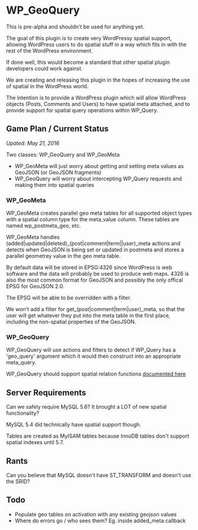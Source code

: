 WP_GeoQuery
===========

This is pre-alpha and shouldn't be used for anything yet. 

The goal of this plugin is to create very WordPressy spatial support, allowing 
WordPress users to do spatial stuff in a way which fits in with the rest of
the WordPress environment.

If done well, this would become a standard that other spatial plugin developers could
work against.

We are creating and releasing this plugin in the hopes of increasing the use of
spatial in the WordPress world. 

The intention is to provide a WordPress plugin which will allow WordPress objects 
(Posts, Comments and Users) to have spatial meta attached, and to provide 
support for spatial query operations within WP_Query. 


Game Plan / Current Status
--------------------------

*Upated: May 21, 2016*

Two classes: WP_GeoQuery and WP_GeoMeta

* WP_GeoMeta will just worry about getting and setting meta values as GeoJSON (or GeoJSON fragments)
* WP_GeoQuery will worry about intercepting WP_Query requests and making them into spatial queries


### WP_GeoMeta

WP_GeoMeta creates parallel geo meta tables for all supported object types with a 
spatial column type for the meta_value column. These tables are named 
wp_postmeta_geo, etc.

WP_GeoMeta handles (added|updated|deleted)_(post|comment|term||user)_meta actions and
detects when GeoJSON is being set or updated in postmeta and stores a parallel
geometrey value in the geo meta table. 

By default data will be stored in EPSG:4326 since WordPress is web software and the data will 
probably be used to produce web maps. 4326 is also the most common format for GeoJSON and possibly
the only offical EPSG for GeoJSON 2.0.

The EPSG will be able to be overridden with a filter.

We won't add a filter for get_(post|comment|term|user)_meta, so that the user will get
whatever they put into the meta table in the first place, including the non-spatial
properties of the GeoJSON.

### WP_GeoQuery

WP_GeoQuery will use actions and filters to detect if WP_Query has a 'geo_query' 
argument which it would then construct into an appropriate meta_query. 

WP_GeoQuery should support spatial relation functions [documented here](https://dev.mysql.com/doc/refman/5.6/en/spatial-relation-functions-object-shapes.html)


Server Requirements
-------------------

Can we safely require MySQL 5.6? It brought a LOT of new spatial functionality?

MySQL 5.4 did technically have spatial support though. 

Tables are created as MyISAM tables because InnoDB tables don't support
spatial indexes until 5.7.


Rants
-----
Can you believe that MySQL doesn't have ST_TRANSFORM and doesn't use the SRID?


Todo
----
 * Populate geo tables on activation with any existing geojson values
 * Where do errors go / who sees them? Eg. inside added_meta callback
